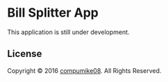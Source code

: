 # Bill Splitter App

This application is still under development.

## License
Copyright &copy; 2016 [compumike08](https://github.com/compumike08). All Rights Reserved.
